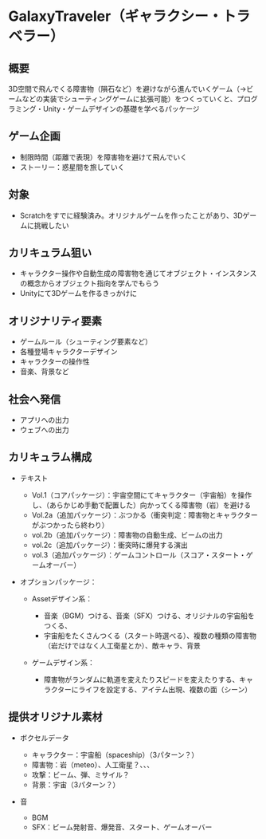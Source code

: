 # GalaxyTraveler（ギャラクシー・トラベラー）

## 概要	
3D空間で飛んでくる障害物（隕石など）を避けながら進んでいくゲーム（→ビームなどの実装でシューティングゲームに拡張可能）をつくっていくと、プログラミング・Unity・ゲームデザインの基礎を学べるパッケージ

## ゲーム企画
- 制限時間（距離で表現）を障害物を避けて飛んでいく
- ストーリー：惑星間を旅していく

## 対象
- Scratchをすでに経験済み。オリジナルゲームを作ったことがあり、3Dゲームに挑戦したい

## カリキュラム狙い
- キャラクター操作や自動生成の障害物を通じてオブジェクト・インスタンスの概念からオブジェクト指向を学んでもらう
- Unityにて3Dゲームを作るきっかけに

## オリジナリティ要素
- ゲームルール（シューティング要素など）
- 各種登場キャラクターデザイン
- キャラクターの操作性
- 音楽、背景など

## 社会へ発信
- アプリへの出力
- ウェブへの出力

## カリキュラム構成
- テキスト
	- Vol.1（コアパッケージ）：宇宙空間にてキャラクター（宇宙船）を操作し、（あらかじめ手動で配置した）向かってくる障害物（岩）を避ける
	- Vol.2a（追加パッケージ）：ぶつかる（衝突判定：障害物とキャラクターがぶつかったら終わり）
	- vol.2b（追加パッケージ）：障害物の自動生成、ビームの出力
	- vol.2c（追加パッケージ）：衝突時に爆発する演出
	- vol.3（追加パッケージ）：ゲームコントロール（スコア・スタート・ゲームオーバー）

- オプションパッケージ：
	- Assetデザイン系：
		- 音楽（BGM）つける、音楽（SFX）つける、オリジナルの宇宙船をつくる、
		- 宇宙船をたくさんつくる（スタート時選べる）、複数の種類の障害物（岩だけではなく人工衛星とか）、敵キャラ、背景

	- ゲームデザイン系：
		- 障害物がランダムに軌道を変えたりスピードを変えたりする、キャラクターにライフを設定する、アイテム出現、複数の面（シーン）

## 提供オリジナル素材
- ボクセルデータ
	- キャラクター：宇宙船（spaceship）（3パターン？）
	- 障害物：岩（meteo）、人工衛星？、、、
	- 攻撃：ビーム、弾、ミサイル？
	- 背景：宇宙（3パターン？）

- 音
	- BGM
	- SFX：ビーム発射音、爆発音、スタート、ゲームオーバー
